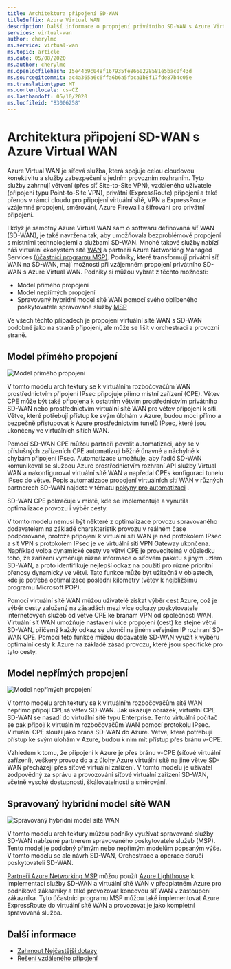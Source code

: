 ```yaml
---
title: Architektura připojení SD-WAN
titleSuffix: Azure Virtual WAN
description: Další informace o propojení privátního SD-WAN s Azure Virtual WAN
services: virtual-wan
author: cherylmc
ms.service: virtual-wan
ms.topic: article
ms.date: 05/08/2020
ms.author: cherylmc
ms.openlocfilehash: 15e44b9c048f167935fe8660228581e5bac0f43d
ms.sourcegitcommit: ac4a365a6c6ffa6b6a5fbca1b8f17fde87b4c05e
ms.translationtype: MT
ms.contentlocale: cs-CZ
ms.lasthandoff: 05/10/2020
ms.locfileid: "83006258"
---
```

# <a name="sd-wan-connectivity-architecture-with-azure-virtual-wan"></a>Architektura připojení SD-WAN s Azure Virtual WAN

Azure Virtual WAN je síťová služba, která spojuje celou cloudovou konektivitu a služby zabezpečení s jedním provozním rozhraním. Tyto služby zahrnují větvení (přes síť Site-to-Site VPN), vzdáleného uživatele (připojení typu Point-to-Site VPN), privátní (ExpressRoute) připojení a také přenos v rámci cloudu pro připojení virtuální sítě, VPN a ExpressRoute vzájemné propojení, směrování, Azure Firewall a šifrování pro privátní připojení.

I když je samotný Azure Virtual WAN sám o softwaru definovaná síť WAN (SD-WAN), je také navržena tak, aby umožňovala bezproblémové propojení s místními technologiemi a službami SD-WAN. Mnohé takové služby nabízí náš virtuální ekosystém sítě [WAN](virtual-wan-locations-partners.md) a partneři Azure Networking Managed Services [(účastníci programu MSP)](../networking/networking-partners-msp.md). Podniky, které transformují privátní síť WAN na SD-WAN, mají možnosti při vzájemném propojení privátního SD-WAN s Azure Virtual WAN. Podniky si můžou vybrat z těchto možností:

* Model přímého propojení
* Model nepřímých propojení
* Spravovaný hybridní model sítě WAN pomocí svého oblíbeného poskytovatele spravované služby [MSP](../networking/networking-partners-msp.md)

Ve všech těchto případech je propojení virtuální sítě WAN s SD-WAN podobné jako na straně připojení, ale může se lišit v orchestraci a provozní straně.

## <a name="direct-interconnect-model"></a><a name="direct"></a>Model přímého propojení

![Model přímého propojení](./media/sd-wan-connectivity-architecture/direct.png)

V tomto modelu architektury se k virtuálním rozbočovačům WAN prostřednictvím připojení IPsec připojuje přímo místní zařízení (CPE). Větev CPE může být také připojena k ostatním větvím prostřednictvím privátního SD-WAN nebo prostřednictvím virtuální sítě WAN pro větev připojení k síti. Větve, které potřebují přístup ke svým úlohám v Azure, budou moci přímo a bezpečně přistupovat k Azure prostřednictvím tunelů IPsec, které jsou ukončeny ve virtuálních sítích WAN.

Pomocí SD-WAN CPE můžou partneři povolit automatizaci, aby se v příslušných zařízeních CPE automatizují běžně únavné a náchylné k chybám připojení IPsec. Automatizace umožňuje, aby řadič SD-WAN komunikoval se službou Azure prostřednictvím rozhraní API služby Virtual WAN a nakonfiguroval virtuální sítě WAN a napředal CPEs konfiguraci tunelu IPsec do větve. Popis automatizace propojení virtuálních sítí WAN v různých partnerech SD-WAN najdete v tématu [pokyny pro automatizaci](virtual-wan-configure-automation-providers.md) .

SD-WAN CPE pokračuje v místě, kde se implementuje a vynutila optimalizace provozu i výběr cesty. 

V tomto modelu nemusí být některé z optimalizace provozu spravovaného dodavatelem na základě charakteristik provozu v reálném čase podporované, protože připojení k virtuální síti WAN je nad protokolem IPsec a síť VPN s protokolem IPsec je ve virtuální síti VPN Gateway ukončena. Například volba dynamické cesty ve větvi CPE je proveditelná v důsledku toho, že zařízení vyměňuje různé informace o síťovém paketu s jiným uzlem SD-WAN, a proto identifikuje nejlepší odkaz na použití pro různé prioritní přenosy dynamicky ve větvi. Tato funkce může být užitečná v oblastech, kde je potřeba optimalizace poslední kilometry (větev k nejbližšímu programu Microsoft POP).

Pomocí virtuální sítě WAN můžou uživatelé získat výběr cest Azure, což je výběr cesty založený na zásadách mezi více odkazy poskytovatele internetových služeb od větve CPE ke branám VPN od společnosti WAN. Virtuální síť WAN umožňuje nastavení více propojení (cest) ke stejné větvi SD-WAN, přičemž každý odkaz se ukončí na jiném veřejném IP rozhraní SD-WAN CPE. Pomocí této funkce můžou dodavatelé SD-WAN využít k výběru optimální cesty k Azure na základě zásad provozu, které jsou specifické pro tyto cesty.

## <a name="indirect-interconnect-model"></a><a name="indirect"></a>Model nepřímých propojení

![Model nepřímých propojení](./media/sd-wan-connectivity-architecture/indirect.png)

V tomto modelu architektury se k virtuálním rozbočovačům sítě WAN nepřímo připojí CPEsá větev SD-WAN. Jak ukazuje obrázek, virtuální CPE SD-WAN se nasadí do virtuální sítě typu Enterprise. Tento virtuální počítač se pak připojí k virtuálním rozbočovačům WAN pomocí protokolu IPsec. Virtuální CPE slouží jako brána SD-WAN do Azure. Větve, které potřebují přístup ke svým úlohám v Azure, budou k nim mít přístup přes bránu v-CPE.

Vzhledem k tomu, že připojení k Azure je přes bránu v-CPE (síťové virtuální zařízení), veškerý provoz do a z úlohy Azure virtuální sítě na jiné větve SD-WAN přecházejí přes síťové virtuální zařízení. V tomto modelu je uživatel zodpovědný za správu a provozování síťové virtuální zařízení SD-WAN, včetně vysoké dostupnosti, škálovatelnosti a směrování.
  
## <a name="managed-hybrid-wan-model"></a><a name="hybrid"></a>Spravovaný hybridní model sítě WAN

![Spravovaný hybridní model sítě WAN](./media/sd-wan-connectivity-architecture/hybrid.png)

V tomto modelu architektury můžou podniky využívat spravované služby SD-WAN nabízené partnerem spravovaného poskytovatele služeb (MSP). Tento model je podobný přímým nebo nepřímým modelům popsaným výše. V tomto modelu se ale návrh SD-WAN, Orchestrace a operace doručí poskytovateli SD-WAN.

[Partneři Azure Networking MSP](../networking/networking-partners-msp.md) můžou použít [Azure Lighthouse](https://azure.microsoft.com/services/azure-lighthouse/) k implementaci služby SD-WAN a virtuální sítě WAN v předplatném Azure pro podnikové zákazníky a také provozovat koncovou síť WAN v zastoupení zákazníka. Tyto účastníci programu MSP můžou také implementovat Azure ExpressRoute do virtuální sítě WAN a provozovat je jako kompletní spravovaná služba.

## <a name="additional-information"></a>Další informace

* [Zahrnout Nejčastější dotazy](virtual-wan-faq.md)
* [Řešení vzdáleného připojení](work-remotely-support.md)